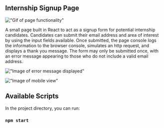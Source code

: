 ## Internship Signup Page

!["Gif of page functionality"](https://github.com/CaitieCat/northernChallenge/blob/main/public/images/NorthernChallenge.gif?raw=true)

A small page built in React to act as a signup form for potential internship candidates. Candidates can submit their email address and area of interest by using the input fields available. Once submitted, the page console logs the information to the browser console, simulates an http request, and displays a thank you message. The form may only be submitted once, with an error message appearing to those who do not include a valid email address.

!["Image of error message displayed"](https://github.com/CaitieCat/northernChallenge/blob/main/public/images/NorthernChallengeError.png?raw=true)

!["Image of mobile view"](https://github.com/CaitieCat/northernChallenge/blob/main/public/images/NorthernChallengeMobile.png?raw=true)

## Available Scripts

In the project directory, you can run:

### `npm start`


